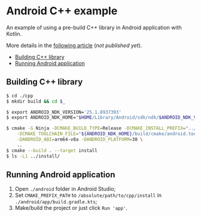 # Android C++ example

An example of using a pre-build C++ library in Android application with Kotlin.

More details in the [following article](https://decovar.dev/) (*not published yet*).

<!-- MarkdownTOC -->

- [Building C++ library](#building-c-library)
- [Running Android application](#running-android-application)

<!-- /MarkdownTOC -->

## Building C++ library

``` sh
$ cd ./cpp
$ mkdir build && cd $_

$ export ANDROID_NDK_VERSION='25.1.8937393'
$ export ANDROID_NDK_HOME="$HOME/Library/Android/sdk/ndk/$ANDROID_NDK_VERSION"

$ cmake -G Ninja -DCMAKE_BUILD_TYPE=Release -DCMAKE_INSTALL_PREFIX="../install" \
    -DCMAKE_TOOLCHAIN_FILE="${ANDROID_NDK_HOME}/build/cmake/android.toolchain.cmake" \
    -DANDROID_ABI=arm64-v8a -DANDROID_PLATFORM=30 \
    ..
$ cmake --build . --target install
$ ls -L1 ../install/
```

## Running Android application

1. Open `./android` folder in Android Studio;
2. Set `CMAKE_PREFIX_PATH` to `/absolute/path/to/cpp/install` in `./android/app/build.gradle.kts`;
3. Make/build the project or just click `Run 'app'`.
